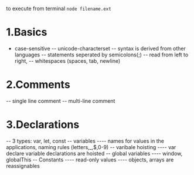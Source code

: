to execute from terminal `node filename.ext`

# 1.Basics
- case-sensitive
-- unicode-characterset
-- syntax is derived from other languages
-- statements seperated by semicolons(;)
-- read from left to right, 
-- whitespaces (spaces, tab, newline)

# 2.Comments
-- single line comment
-- multi-line comment

# 3.Declarations
-- 3 types: var, let, const
-- variables
---- names for values in the applications, naming rules (letters,_,$,0-9)
-- varibale hoisting
---- var declare variable declarations are hoisted
-- global variables
---- window, globalThis
-- Constants
---- read-only values
---- objects, arrays are reassignables


